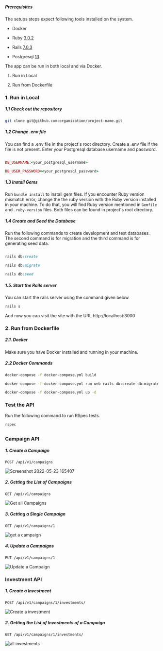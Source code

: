 ##### Prerequisites

  

The setups steps expect following tools installed on the system.

  

- Docker

- Ruby [3.0.2](https://www.ruby-lang.org/en/news/2021/11/24/ruby-3-0-3-released/)

- Rails [7.0.3](https://rubyonrails.org/2022/5/9/Rails-7-0-3-6-1-6-6-0-5-and-5-2-8-have-been-released)

- Postgresql [13](https://www.postgresql.org/about/news/postgresql-13-released-2077/)

  

The app can be run in both local and via Docker.

  

1. Run in Local

2. Run from Dockerfile

  
  

### 1. Run in Local

  

##### 1.1 Check out the repository

  

```bash
git clone git@github.com:organization/project-name.git
```

  

##### 1.2 Change .env file

You can find a .env file in the project's root directory. Create a .env file if the file is not present. Enter your Postgresql database username and password.

```ruby

DB_USERNAME:<your_postgresql_username>

DB_USER_PASSWORD=<your_postgresql_password>

````

  

##### 1.3 Install Gems

Run <code>bundle install</code> to install gem files. If you encounter Ruby version mismatch error, change the the ruby version with the Ruby version installed in your machine. To do that, you will find Ruby version mentioned in <code>Gemfile</code> and <code>.ruby-version</code> files. Both files can be found in project's root directory.

##### 1.4 Create and Seed the Database

  

Run the following commands to create development and test databases. The second command is for migration and the third command is for generating seed data.

```ruby

rails db:create

rails db:migrate

rails db:seed

````


##### 1.5. Start the Rails server

  

You can start the rails server using the command given below.

  

```ruby
rails s
```

  

And now you can visit the site with the URL http://localhost:3000


### 2. Run from Dockerfile
##### 2.1. Docker
Make sure you have Docker installed and running in your machine.

##### 2.2 Docker Commands
```bash
docker-compose -f docker-compose.yml build
```
```bash
docker-compose -f docker-compose.yml run web rails db:create db:migrate
```
```bash
docker-compose -f docker-compose.yml up -d
```

### Test the API
Run the following command to run RSpec tests.
```ruby
rspec
```
##
###  Campaign API
##### 1. Create a Campaign
```
POST /api/v1/campaigns
```
![Screenshot 2022-05-23 165407](https://user-images.githubusercontent.com/2160924/169818682-1a7d8b98-3dbd-40a8-9ff3-374974d616cd.png)

##### 2. Getting the List of Campaigns
```
GET /api/v1/campaigns
```
![Get all Campaigns](https://user-images.githubusercontent.com/2160924/169819266-e79aa4c1-c514-4881-9c7c-f03e9a753ab8.png)

##### 3. Getting a Single Campaign
```
GET /api/v1/campaigns/1
```
![get a campaign](https://user-images.githubusercontent.com/2160924/169819361-f3bd3836-fcc0-4b14-8cfe-7f0774d0f3d7.png)

##### 4. Update a Campaigns
```
PUT /api/v1/campaigns/1
```
![Update a Campaign](https://user-images.githubusercontent.com/2160924/169819430-42d1346c-a5ff-4d3e-b846-329010a0c4a8.png)

###  Investment API
##### 1. Create a Investment
```
POST /api/v1/campaigns/1/investments/
```
![Create a investment](https://user-images.githubusercontent.com/2160924/169819513-8df79282-1f64-414b-a127-b4b962632bed.png)

##### 2. Getting the List of Investments of a Campaign
```
GET /api/v1/campaigns/1/investments/
```
![all investments](https://user-images.githubusercontent.com/2160924/169820761-f6677d6f-3fd1-44db-b966-d8899c1bb4fb.png)
